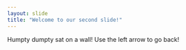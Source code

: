 ```yaml
---
layout: slide
title: "Welcome to our second slide!"
---
```

Humpty dumpty sat on a wall!
Use the left arrow to go back!
